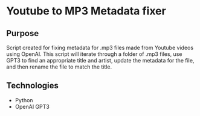 # **Youtube to MP3 Metadata fixer**

## Purpose

Script created for fixing metadata for .mp3 files made from Youtube videos using OpenAI. This script will iterate through a folder of .mp3 files, use GPT3 to find an appropriate title and artist, update the metadata for the file, and then rename the file to match the title.

## Technologies
 - Python
 - OpenAI GPT3
